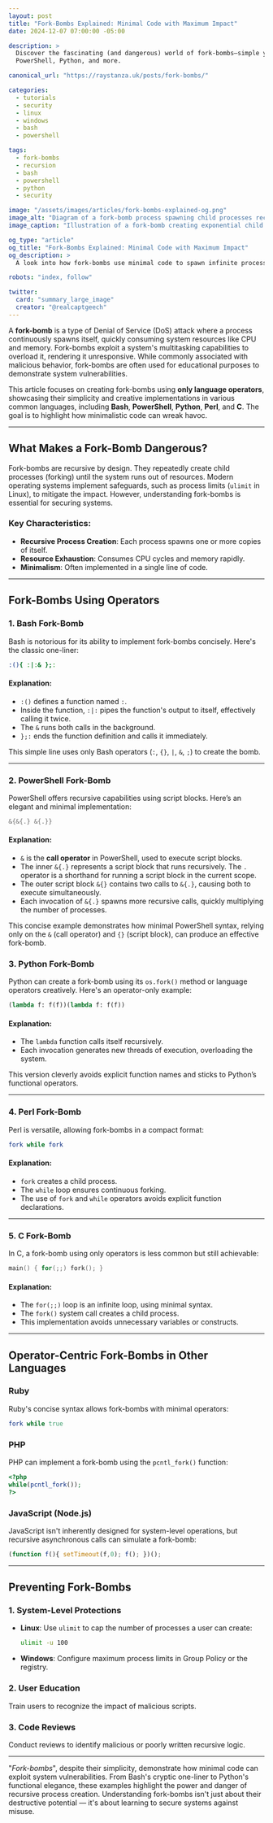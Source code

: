 ```yaml
---
layout: post
title: "Fork-Bombs Explained: Minimal Code with Maximum Impact"
date: 2024-12-07 07:00:00 -05:00

description: >
  Discover the fascinating (and dangerous) world of fork-bombs—simple yet powerful recursive scripts that exploit system resources. See how they’re written in Bash,
  PowerShell, Python, and more.

canonical_url: "https://raystanza.uk/posts/fork-bombs/"

categories:
  - tutorials
  - security
  - linux
  - windows
  - bash
  - powershell

tags:
  - fork-bombs
  - recursion
  - bash
  - powershell
  - python
  - security

image: "/assets/images/articles/fork-bombs-explained-og.png"
image_alt: "Diagram of a fork-bomb process spawning child processes recursively"
image_caption: "Illustration of a fork-bomb creating exponential child processes"

og_type: "article"
og_title: "Fork-Bombs Explained: Minimal Code with Maximum Impact"
og_description: >
  A look into how fork-bombs use minimal code to spawn infinite processes and overwhelm system resources in Bash, PowerShell, Python, and beyond.

robots: "index, follow"

twitter:
  card: "summary_large_image"
  creator: "@realcaptgeech"
---
```

A **fork-bomb** is a type of Denial of Service (DoS) attack where a process continuously spawns itself, quickly consuming system resources like CPU and memory. Fork-bombs exploit a system's multitasking capabilities to overload it, rendering it unresponsive. While commonly associated with malicious behavior, fork-bombs are often used for educational purposes to demonstrate system vulnerabilities.

This article focuses on creating fork-bombs using **only language operators**, showcasing their simplicity and creative implementations in various common languages, including **Bash**, **PowerShell**, **Python**, **Perl**, and **C**. The goal is to highlight how minimalistic code can wreak havoc.

---

## **What Makes a Fork-Bomb Dangerous?**

Fork-bombs are recursive by design. They repeatedly create child processes (forking) until the system runs out of resources. Modern operating systems implement safeguards, such as process limits (`ulimit` in Linux), to mitigate the impact. However, understanding fork-bombs is essential for securing systems.

### **Key Characteristics:**

- **Recursive Process Creation**: Each process spawns one or more copies of itself.
- **Resource Exhaustion**: Consumes CPU cycles and memory rapidly.
- **Minimalism**: Often implemented in a single line of code.

---

## **Fork-Bombs Using Operators**

### **1. Bash Fork-Bomb**

Bash is notorious for its ability to implement fork-bombs concisely. Here's the classic one-liner:

```bash
:(){ :|:& };:
```

#### **Explanation:**

- `:()` defines a function named `:`.
- Inside the function, `:|:` pipes the function's output to itself, effectively calling it twice.
- The `&` runs both calls in the background.
- `};:` ends the function definition and calls it immediately.

This simple line uses only Bash operators (`:`, `{}`, `|`, `&`, `;`) to create the bomb.

---

### **2. PowerShell Fork-Bomb**

PowerShell offers recursive capabilities using script blocks. Here’s an elegant and minimal implementation:

```powershell
&{&{.} &{.}}
```

#### **Explanation:**

- `&` is the **call operator** in PowerShell, used to execute script blocks.
- The inner `&{.}` represents a script block that runs recursively. The `.` operator is a shorthand for running a script block in the current scope.
- The outer script block `&{}` contains two calls to `&{.}`, causing both to execute simultaneously.
- Each invocation of `&{.}` spawns more recursive calls, quickly multiplying the number of processes.

This concise example demonstrates how minimal PowerShell syntax, relying only on the `&` (call operator) and `{}` (script block), can produce an effective fork-bomb.

### **3. Python Fork-Bomb**

Python can create a fork-bomb using its `os.fork()` method or language operators creatively. Here's an operator-only example:

```python
(lambda f: f(f))(lambda f: f(f))
```

#### **Explanation:**

- The `lambda` function calls itself recursively.
- Each invocation generates new threads of execution, overloading the system.

This version cleverly avoids explicit function names and sticks to Python’s functional operators.

---

### **4. Perl Fork-Bomb**

Perl is versatile, allowing fork-bombs in a compact format:

```perl
fork while fork
```

#### **Explanation:**

- `fork` creates a child process.
- The `while` loop ensures continuous forking.
- The use of `fork` and `while` operators avoids explicit function declarations.

---

### **5. C Fork-Bomb**

In C, a fork-bomb using only operators is less common but still achievable:

```c
main() { for(;;) fork(); }
```

#### **Explanation:**

- The `for(;;)` loop is an infinite loop, using minimal syntax.
- The `fork()` system call creates a child process.
- This implementation avoids unnecessary variables or constructs.

---

## **Operator-Centric Fork-Bombs in Other Languages**

### **Ruby**

Ruby's concise syntax allows fork-bombs with minimal operators:

```ruby
fork while true
```

### **PHP**

PHP can implement a fork-bomb using the `pcntl_fork()` function:

```php
<?php
while(pcntl_fork());
?>
```

### **JavaScript (Node.js)**

JavaScript isn't inherently designed for system-level operations, but recursive asynchronous calls can simulate a fork-bomb:

```javascript
(function f(){ setTimeout(f,0); f(); })();
```

---

## **Preventing Fork-Bombs**

### **1. System-Level Protections**

- **Linux**: Use `ulimit` to cap the number of processes a user can create:

  ```bash
  ulimit -u 100
  ```

- **Windows**: Configure maximum process limits in Group Policy or the registry.

### **2. User Education**

Train users to recognize the impact of malicious scripts.

### **3. Code Reviews**

Conduct reviews to identify malicious or poorly written recursive logic.

---

"*Fork-bombs*", despite their simplicity, demonstrate how minimal code can exploit system vulnerabilities. From Bash's cryptic one-liner to Python's functional elegance, these examples highlight the power and danger of recursive process creation. Understanding fork-bombs isn't just about their destructive potential — it's about learning to secure systems against misuse.

